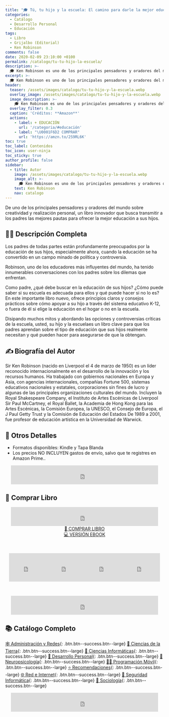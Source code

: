 ```yaml
---
title: "🎓 Tú, tu hijo y la escuela: El camino para darle la mejor educación de Ken Robinson"
categories:
  - Catálogo
  - Desarrollo Personal
  - Educación
tags:
  - Libro
  - Grijalbo (Editorial)
  - Ken Robinson
comments: false
date: 2020-02-09 23:10:00 +0100
permalink: /catalogo/tu-tu-hijo-la-escuela/
description: >-
  🎓 Ken Robinson es uno de los principales pensadores y oradores del mundo sobre creatividad y realización personal, en este libro: Tú, tu hijo y la escuela: Se busca el mejor camino para ofrecer la mejor educación a tus hijos.
excerpt: >-
  🎓 Ken Robinson es uno de los principales pensadores y oradores del mundo sobre creatividad y realización personal, en este libro: Tú, tu hijo y la escuela: Se busca el mejor camino para ofrecer la mejor educación a tus hijos.
header:
  teaser: /assets/images/catalogo/tu-tu-hijo-y-la-escuela.webp
  overlay_image: /assets/images/catalogo/tu-tu-hijo-y-la-escuela.webp
  image_description: >-
    🎓 Ken Robinson es uno de los principales pensadores y oradores del mundo sobre creatividad y realización personal, en este libro: Tú, tu hijo y la escuela: Se busca el mejor camino para ofrecer la mejor educación a tus hijos.
  overlay_filter: 0.3
  caption: 'Créditos: **Amazon**'
  actions:
    - label: + EDUCACIÓN
      url: '/categoria/#educación'
    - label: "\U0001F6D2 COMPRAR"
      url: 'https://amzn.to/2S9RL6K'
toc: true
toc_label: Contenidos
toc_icon: user-ninja
toc_sticky: true
author_profile: false
sidebar:
  - title: Autor
    image: /assets/images/catalogo/tu-tu-hijo-y-la-escuela.webp
    image_alt: >-
      🎓 Ken Robinson es uno de los principales pensadores y oradores del mundo sobre creatividad y realización personal, en este libro: Tú, tu hijo y la escuela: Se busca el mejor camino para ofrecer la mejor educación a tus hijos.
    text: Ken Robinson
    nav: catalogo
---
```


De uno de los principales pensadores y oradores del mundo sobre creatividad y realización personal, un libro innovador que busca transmitir a los padres las mejores pautas para ofrecer la mejor educación a sus hijos.

## 🙋‍♀️ Descripci&oacute;n Completa

Los padres de todas partes están profundamente preocupados por la educación de sus hijos, especialmente ahora, cuando la educación se ha convertido en un campo minado de política y controversia.

Robinson, uno de los educadores más influyentes del mundo, ha tenido innumerables conversaciones con los padres sobre los dilemas que enfrentan.

Como padre, ¿qué debe buscar en la educación de sus hijos? ¿Cómo puede saber si su escuela es adecuada para ellos y qué puede hacer si no lo es? En este importante libro nuevo, ofrece principios claros y consejos prácticos sobre cómo apoyar a su hijo a través del sistema educativo K-12, o fuera de él si elige la educación en el hogar o no en la escuela.

Disipando muchos mitos y abordando las opciones y controversias críticas de la escuela, usted, su hijo y la escuelaes un libro clave para que los padres aprendan sobre el tipo de educación que sus hijos realmente necesitan y qué pueden hacer para asegurarse de que la obtengan.

## ✍ Biograf&iacute;a del Autor

Sir Ken Robinson (nacido en Liverpool el 4 de marzo de 1950) es un líder reconocido internacionalmente en el desarrollo de la innovación y los recursos humanos. Ha trabajado con gobiernos nacionales en Europa y Asia, con agencias internacionales, compañías Fortune 500, sistemas educativos nacionales y estatales, corporaciones sin fines de lucro y algunas de las principales organizaciones culturales del mundo. Incluyen la Royal Shakespeare Company, el Instituto de Artes Escénicas de Liverpool Sir Paul McCartney, el Royal Ballet, la Academia de Hong Kong para las Artes Escénicas, la Comisión Europea, la UNESCO, el Consejo de Europa, el J Paul Getty Trust y la Comisión de Educación del Estados De 1989 a 2001, fue profesor de educación artística en la Universidad de Warwick.

## 📝 Otros Detalles

* Formatos disponibles: Kindle y Tapa Blanda
* Los precios NO INCLUYEN gastos de env&iacute;o, salvo que te registres en Amazon Prime..

<center><iframe src="https://rcm-eu.amazon-adsystem.com/e/cm?o=30&amp;p=48&amp;l=ur1&amp;category=premium&amp;banner=1E7ZEBFW3E0G3W1WXZ82&amp;f=ifr&amp;linkID=36c6741f8667c2eb2286cb8ca0062ecb&amp;t=ciberninjas07-21&amp;tracking_id=ciberninjas07-21" width="468" height="60" scrolling="no" border="0" marginwidth="0" style="border:none;" frameborder="0"></iframe></center>

## 💖 Comprar Libro

<center><iframe src="https://rcm-eu.amazon-adsystem.com/e/cm?o=30&amp;p=13&amp;l=ur1&amp;category=gift_certificates&amp;banner=0YM2726C1ESR66Q7QG02&amp;f=ifr&amp;linkID=b74ea8b6b0434619f53785a367d3de3d&amp;t=ciberninjas07-21&amp;tracking_id=ciberninjas07-21" width="468" height="60" scrolling="no" border="0" marginwidth="0" style="border:none;" frameborder="0"></iframe></center>

<center><a class="btn btn--warning btn--large" title="Tú, tu hijo y la escuela: El camino para darle la mejor educación de Ken Robinson | Ciberninjas" href="https://amzn.to/37edD5j" target="_blank">📓 COMPRAR LIBRO</a></center>

<center><a class="btn btn--warning btn--large" title="Tú, tu hijo y la escuela: El camino para darle la mejor educación de Ken Robinson | Ciberninjas" href="https://amzn.to/2Sbui53" target="_blank">💻 VERSI&Oacute;N EBOOK</a></center>

&nbsp;

<center><iframe src="https://rcm-eu.amazon-adsystem.com/e/cm?o=30&amp;p=20&amp;l=ur1&amp;category=kindle&amp;banner=0K8KMRM0NM2Y5A191Z02&amp;f=ifr&amp;linkID=211f5ada1acf9b558138a9115015fccc&amp;t=ciberninjas07-21&amp;tracking_id=ciberninjas07-21" width="120" height="90" scrolling="no" border="0" marginwidth="0" style="border:none;" frameborder="0"></iframe><iframe src="https://rcm-eu.amazon-adsystem.com/e/cm?o=30&amp;p=20&amp;l=ur1&amp;category=kindle&amp;banner=1MY6V4BGBKF24MPVQ382&amp;f=ifr&amp;linkID=bc72cdf8c85667d9cf8d99ac40b234cf&amp;t=ciberninjas07-21&amp;tracking_id=ciberninjas07-21" width="120" height="90" scrolling="no" border="0" marginwidth="0" style="border:none;" frameborder="0"></iframe><iframe src="https://rcm-eu.amazon-adsystem.com/e/cm?o=30&amp;p=20&amp;l=ur1&amp;category=fire_tablets&amp;banner=09F0X29YE5A28P2Z02G2&amp;f=ifr&amp;linkID=99987810c2d699e6b1a4becf63ee659b&amp;t=ciberninjas07-21&amp;tracking_id=ciberninjas07-21" width="120" height="90" scrolling="no" border="0" marginwidth="0" style="border:none;" frameborder="0"></iframe><iframe src="https://rcm-eu.amazon-adsystem.com/e/cm?o=30&amp;p=20&amp;l=ur1&amp;category=kindle_oasis&amp;banner=0NJNYNMJ9TB937AZFHG2&amp;f=ifr&amp;linkID=a42c1c2fd452f496c7105f18b28d8c61&amp;t=ciberninjas07-21&amp;tracking_id=ciberninjas07-21" width="120" height="90" scrolling="no" border="0" marginwidth="0" style="border:none;" frameborder="0"></iframe></center>

&nbsp;

<center><iframe src="https://rcm-eu.amazon-adsystem.com/e/cm?o=30&amp;p=13&amp;l=ur1&amp;category=kindlestore&amp;banner=0P95N768FCV2P0732CG2&amp;f=ifr&amp;linkID=75656190f347ab8c55ea09e0b6f57418&amp;t=ciberninjas07-21&amp;tracking_id=ciberninjas07-21" width="468" height="60" scrolling="no" border="0" marginwidth="0" style="border:none;" frameborder="0"></iframe></center>

## 📚 Cat&aacute;logo Completo

[🕸 Administraci&oacute;n y Redes](/categoria/#administración-y-redes "Libros de Redes y Administración"){: .btn.btn--success.btn--large} [🌄 Ciencias de la Tierra](/categoria/#ciencias-de-la-tierra "Libros de Categoría de Ciencias de la Tierra"){: .btn.btn--success.btn--large} [🔬 Ciencias Informáticas](/categoria/#ciencias-informáticas "Libros de Categoría Ciencias Informáticas"){: .btn.btn--success.btn--large} [💪 Desarrollo Personal](/categoria/#desarrollo-personal "Libros de Categoría Desarrollo Personal"){: .btn.btn--success.btn--large} [🧠 Neuropsicolog&iacute;a](/categoria/#neuropsicología "Libros relacionados con la neurociencia y la psicología"){: .btn.btn--success.btn--large} [👨‍💻 Programación Móvil](/categoria/#programación-móvil "Libros de Frameworks de Creación de Aplicaciones Móviles Multiplataforma"){: .btn.btn--success.btn--large} [⭐ Recomendaciones](/categoria/#recomendaciones "Libros recomendados por diferentes personajes famosos de influencia"){: .btn.btn--success.btn--large} [🌐 Red e Internet](/categoria/#red-e-internet "Libros en relación a las Redes e Internet"){: .btn.btn--success.btn--large} [🔐 Seguridad Inform&aacute;tica](/categoria/#seguridad-inform%C3%A1tica "Libros de Categoría Seguridad Informática"){: .btn.btn--success.btn--large} [🤼 Sociología](/categoria/#sociología "Libros de Categoría Sociología"){: .btn.btn--success.btn--large}

<center><iframe src="https://rcm-eu.amazon-adsystem.com/e/cm?o=30&amp;p=13&amp;l=ur1&amp;category=libros&amp;banner=16R3XS8RQ89N3YJR4B02&amp;f=ifr&amp;linkID=56cd664728c9a7de32cbacd0aafc13ca&amp;t=ciberninjas07-21&amp;tracking_id=ciberninjas07-21" width="468" height="60" scrolling="no" border="0" marginwidth="0" style="border:none;" frameborder="0"></iframe></center>